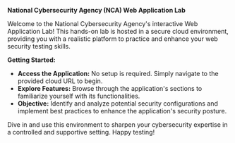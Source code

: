 **National Cybersecurity Agency (NCA) Web Application Lab**

Welcome to the National Cybersecurity Agency's interactive Web Application Lab! This hands-on lab is hosted in a secure cloud environment, providing you with a realistic platform to practice and enhance your web security testing skills.

**Getting Started:**
- **Access the Application:** No setup is required. Simply navigate to the provided cloud URL to begin.
- **Explore Features:** Browse through the application's sections to familiarize yourself with its functionalities.
- **Objective:** Identify and analyze potential security configurations and implement best practices to enhance the application's security posture.

Dive in and use this environment to sharpen your cybersecurity expertise in a controlled and supportive setting. Happy testing!